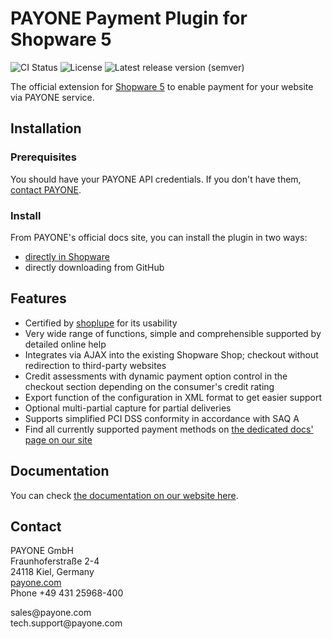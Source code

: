 # PAYONE Payment Plugin for Shopware 5

![CI Status](https://img.shields.io/github/workflow/status/PAYONE-GmbH/shopware-5/CI)
![License](https://img.shields.io/github/license/PAYONE-GmbH/shopware-5)
![Latest release version (semver)](https://img.shields.io/github/v/release/PAYONE-GmbH/shopware-5)

The official extension for [Shopware 5](https://www.payone.com/DE-de/payment-loesungen/online-shops/shopware) to enable payment for your
website via PAYONE service.

## Installation
### Prerequisites
You should have your PAYONE API credentials. If you don't have
them, [contact PAYONE](https://payone.com).

### Install
From PAYONE's official docs site, you can install the plugin in two ways:
- [directly in Shopware](https://docs.payone.com/display/public/INT/Integration+Guide+Shopware+5#expand-InstallationdirectlyinShopwareAdmin)
- directly downloading from GitHub

## Features
- Certified by [shoplupe](https://shoplupe.com/) for its usability
- Very wide range of functions, simple and comprehensible supported by detailed online help
- Integrates via AJAX into the existing Shopware Shop; checkout without redirection to third-party websites
- Credit assessments with dynamic payment option control in the checkout section depending on the consumer's credit rating
- Export function of the configuration in XML format to get easier support
- Optional multi-partial capture for partial deliveries
- Supports simplified PCI DSS conformity in accordance with SAQ A
- Find all currently supported payment methods on [the dedicated docs' page on our site](https://docs.payone.com/display/public/INT/Shopware+5+Plugin)

## Documentation
You can check [the documentation on our website here](https://docs.payone.com/display/public/INT/Shopware+5+Plugin).

## Contact
PAYONE GmbH<br>
Fraunhoferstraße 2-4<br>
24118 Kiel, Germany<br>
[payone.com](https://www.payone.com/DE-de)<br>
Phone +49 431 25968-400<br>
<p>
sales@payone.com<br>
tech.support@payone.com<br>
